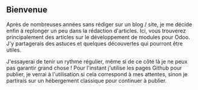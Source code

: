 ## Bienvenue

Après de nombreuses années sans rédiger sur un blog / site, je me décide enfin à replonger un peu dans la rédaction d'articles. Ici, vous trouverez principalement des articles sur le développement de modules pour Odoo. J'y partagerais des astuces et quelques découvertes qui pourront être utiles. 

J'essayerai de tenir un rythme régulier, même si de ce côté là je ne peux pas garantir grand chose ! Pour l'instant j'utilise les pages Github pour publier, je verrai à l'utilisation si cela correspond à mes attentes, sinon je partirais sur un hébergement classique pour continuer à publier. 
